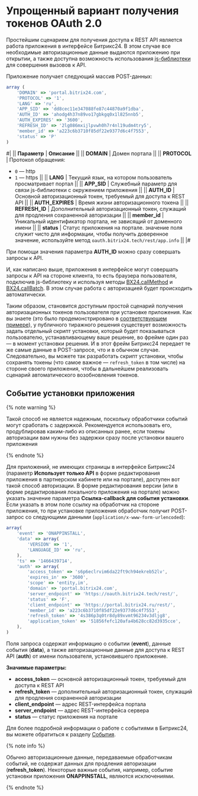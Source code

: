 # Упрощенный вариант получения токенов OAuth 2.0

Простейшим сценарием для получения доступа к REST API является работа приложения в интерфейсе Битрикс24. В этом случае все необходимые авторизационные данные выдаются приложению при открытии, а также доступна возможность использования [js-библиотеки](../../sdk/bx24-js-sdk/index.md) для совершения вызовов к API.

Приложение получает следующий массив POST-данных:

```js
array (
    'DOMAIN' => 'portal.bitrix24.com',
    'PROTOCOL' => '1',
    'LANG' => 'ru',
    'APP_SID' => 'dd8cec11e347088fe87c44870a9f1dba',
    'AUTH_ID' => 'ahodg4h37n89vo17gbkgq0x1l825nnb5',
    'AUTH_EXPIRES' => '3600',
    'REFRESH_ID' => '2lg086mxijlpvwh0h7r4nl19udm4try5',
    'member_id' => 'a223c6b3710f85df22e9377d6c4f7553',
    'status' => 'P'
)
```

#|
|| **Параметр** | **Описание** ||
|| **DOMAIN** | Домен портала ||
|| **PROTOCOL** | Протокол обращения:
- `0` — http
- `1` — https
||
|| **LANG** | Текущий язык, на котором пользователь просматривает портал ||
|| **APP_SID** | Служебный параметр для связи js-библиотеки с окружением приложения ||
|| **AUTH_ID** | Основной авторизационный токен, требуемый для доступа к REST API ||
|| **AUTH_EXPIRES** | Время жизни авторизационного токена ||
|| **REFRESH_ID** | Дополнительный авторизационный токен, служащий для продления сохраненной авторизации ||
|| **member_id** | Уникальный идентификатор портала, не зависящий от доменного имени ||
|| **status** | Статус приложения на портале. значение поля служит чисто для информации, чтобы получить доверенное значение, используйте метод `oauth.bitrix24.tech/rest/app.info` ||
|#

При помощи значения параметра **AUTH_ID** можно сразу совершать запросы к API.

И, как написано выше, приложения в интерфейсе могут совершать запросы к API на стороне клиента, то есть браузера пользователя, подключив js-библиотеку и используя методы [BX24.callMethod](../../sdk/bx24-js-sdk/how-to-call-rest-methods/bx24-call-method.md) и [BX24.callBatch](../../sdk/bx24-js-sdk/how-to-call-rest-methods/bx24-call-batch.md). В этом случае работа с авторизацией будет происходить автоматически.

Таким образом, становится доступным простой сценарий получения авторизационных токенов пользователя при установке приложения. Как вы знаете (это было продемонстрировано в [соответствующем примере](../app-installation/local-apps/installation-master.md)), у публичного тиражного решения существует возможность задать отдельный скрипт установки, который будет показываться пользователю, устанавливающему ваше решение, во фрейме один раз — в момент установки решения. И в этот фрейм Битрикс24 передает те же самые данные в POST-запросе, что и в обычном случае. Следовательно, вы можете так разработать скрипт установки, чтобы сохранять токены (что самое важное — `refresh_token` в том числе) на стороне своего приложения, чтобы в дальнейшем реализовать сценарий автоматического возобновления токенов.

## Событие установки приложения

{% note warning %}

Такой способ не является надежным, поскольку обработчики событий могут сработать с задержкой. Рекомендуется использовать его, продублировав каким-либо из описанных ранее, если токены авторизации вам нужны без задержки сразу после установки вашего приложения

{% endnote %}

Для приложений, не имеющих страницы в интерфейсе Битрикс24 (параметр **Использует только API** в форме редактирования приложения в партнерском кабинете или на портале), доступен вот такой способ авторизации. В форме редактирования версии (или в форме редактирования локального приложения на портале) можно указать значение параметра **Ссылка-callback для события установки**. Если указать в этом поле ссылку на обработчик на стороне приложения, то при установке приложения обработчик получит POST-запрос со следующими данными (`application/x-www-form-urlencoded`):

```js
array(
    'event' => 'ONAPPINSTALL',
    'data' => array(
        'VERSION' => '1',
        'LANGUAGE_ID' => 'ru',
    ),
    'ts' => '1466439714',
    'auth' => array(
        'access_token' => 's6p6eclrvim6da22ft9ch94ekreb52lv',
        'expires_in' => '3600',
        'scope' => 'entity,im',
        'domain' => 'portal.bitrix24.com',
        'server_endpoint' => 'https://oauth.bitrix24.tech/rest/',
        'status' => 'F',
        'client_endpoint' => 'https://portal.bitrix24.ru/rest/',
        'member_id' => 'a223c6b3710f85df22e9377d6c4f7553',
        'refresh_token' => '4s386p3q0tr8dy89xvmt96234v3dljg8',
        'application_token' => '51856fefc120afa4b628cc82d3935cce',
    ),
)
```

Поля запроса содержат информацию о событии (**event**), данные события (**data**), а также авторизационные данные для доступа к REST API (**auth**) от имени пользователя, установившего приложение.

**Значимые параметры:**

- **access_token** — основной авторизационный токен, требуемый для доступа к REST API
- **refresh_token** — дополнительный авторизационный токен, служащий для продления сохраненной авторизации
- **client_endpoint** — адрес REST-интерфейса портала
- **server_endpoint** — адрес REST-интерфейса сервера
- **status** — статус приложения на портале

Для более подробной информации о работе с событиями в Битрикс24, вы можете обратиться к разделу [События](../../api-reference/events/index.md).

{% note info %}

Обычно авторизационные данные, передаваемые обработчикам событий, не содержат данных для продления авторизации (**refresh_token**). Некоторые важные события, например, событие установки приложения **ONAPPINSTALL**, являются исключениями.

{% endnote %}